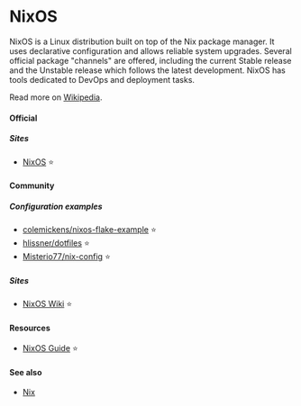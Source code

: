 # NixOS

NixOS is a Linux distribution built on top of the Nix package manager. It uses declarative configuration and allows reliable system upgrades. Several official package "channels" are offered, including the current Stable release and the Unstable release which follows the latest development. NixOS has tools dedicated to DevOps and deployment tasks.

Read more on [Wikipedia](https://en.wikipedia.org/wiki/NixOS).

#### Official

##### Sites
- [NixOS](https://nixos.org) ⭐

#### Community

##### Configuration examples
- [colemickens/nixos-flake-example](https://github.com/colemickens/nixos-flake-example) ⭐
- [hlissner/dotfiles](https://github.com/hlissner/dotfiles) ⭐
- [Misterio77/nix-config](https://github.com/Misterio77/nix-config) ⭐

##### Sites
- [NixOS Wiki](https://nixos.wiki) ⭐

#### Resources
- [NixOS Guide](https://github.com/mikeroyal/NixOS-Guide) ⭐

#### See also
- [Nix](nix.md)
